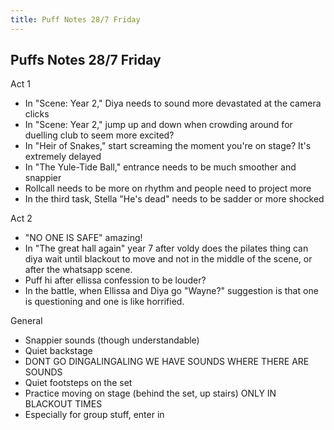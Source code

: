 ```yaml
---
title: Puff Notes 28/7 Friday
---
```


## Puffs Notes 28/7 Friday
Act 1
- In "Scene: Year 2," Diya needs to sound more devastated at the camera clicks
- In "Scene: Year 2," jump up and down when crowding around for duelling club to seem more excited?
- In "Heir of Snakes," start screaming the moment you're  on stage? It's extremely delayed
- In "The Yule-Tide Ball," entrance needs to be much smoother and snappier
- Rollcall needs to be more on rhythm and people need to project more
- In the third task, Stella "He's dead" needs to be sadder or more shocked

Act 2
- "NO ONE IS SAFE" amazing!
- In "The great hall again" year 7 after voldy does the pilates thing can diya wait until blackout to move and not in the middle of the scene, or after the whatsapp scene.
- Puff hi after ellissa confession to be louder?
- In the battle, when Ellissa and Diya go "Wayne?" suggestion is that one is questioning and one is like horrified.

General
- Snappier sounds (though understandable)
- Quiet backstage
- DONT GO DINGALINGALING WE HAVE SOUNDS WHERE THERE ARE SOUNDS
- Quiet footsteps on the set
- Practice moving on stage (behind the set, up stairs) ONLY IN BLACKOUT TIMES
- Especially for group stuff, enter in 
